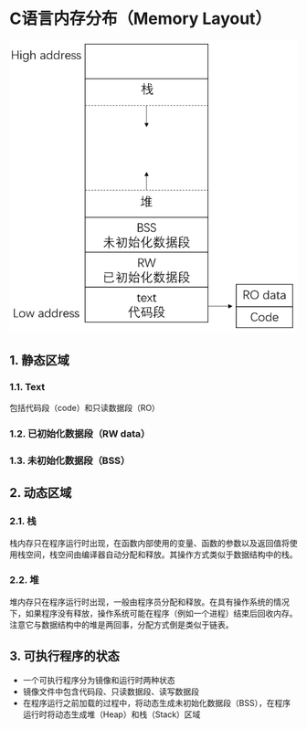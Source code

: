# C语言内存分布（Memory Layout）

![test_uml](../assets/images/c_memory_layout.png)

## 1. 静态区域

### 1.1. Text
包括代码段（code）和只读数据段（RO）


### 1.2. 已初始化数据段（RW data）


### 1.3. 未初始化数据段（BSS）



## 2. 动态区域

### 2.1. 栈
栈内存只在程序运行时出现，在函数内部使用的变量、函数的参数以及返回值将使用栈空间，栈空间由编译器自动分配和释放。其操作方式类似于数据结构中的栈。


### 2.2. 堆
堆内存只在程序运行时出现，一般由程序员分配和释放。在具有操作系统的情况下，如果程序没有释放，操作系统可能在程序（例如一个进程）结束后回收内存。注意它与数据结构中的堆是两回事，分配方式倒是类似于链表。


## 3. 可执行程序的状态

* 一个可执行程序分为镜像和运行时两种状态
* 镜像文件中包含代码段、只读数据段、读写数据段
* 在程序运行之前加载的过程中，将动态生成未初始化数据段（BSS），在程序运行时将动态生成堆（Heap）和栈（Stack）区域


